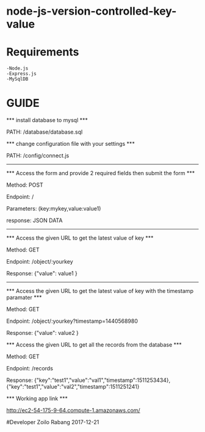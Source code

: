 # node-js-version-controlled-key-value

# Requirements

    -Node.js
    -Express.js
    -MySqlDB

# GUIDE


*** install database to mysql ***

PATH: /database/database.sql

*** change configuration file with your settings ***

PATH: /config/connect.js

*** ***

*** Access the form and provide 2 required fields then submit the form ***


Method: POST

Endpoint: /

Parameters: (key:mykey,value:value1)

response: JSON DATA

------


*** Access the given URL to get the latest value of key ***


Method: GET 

Endpoint: /object/:yourkey

Response: {"value": value1 } 


------


*** Access the given URL to get the latest value of key with the timestamp paramater ***

Method: GET 

Endpoint: /object/:yourkey?timestamp=1440568980

Response: {"value": value2 } 



*** Access the given URL to get all the records from the database ***


Method: GET 

Endpoint: /records

Response: {"key":"test1","value":"val1","timestamp":1511253434},{"key":"test1","value":"val2","timestamp":1511251241} 


*** Working app link ***


http://ec2-54-175-9-64.compute-1.amazonaws.com/


#Developer
Zoilo Rabang
2017-12-21
